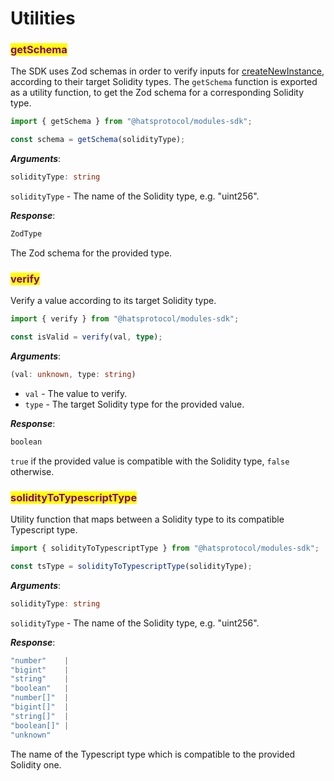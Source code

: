 # Utilities

### <mark style="color:purple;">getSchema</mark>

The SDK uses Zod schemas in order to verify inputs for [createNewInstance](broken-reference), according to their target Solidity types. The `getSchema` function is exported as a utility function, to get the Zod schema for a corresponding Solidity type.

```typescript
import { getSchema } from "@hatsprotocol/modules-sdk";

const schema = getSchema(solidityType);
```

_**Arguments**_:

```typescript
solidityType: string
```

`solidityType` - The name of the Solidity type, e.g. "uint256".

_**Response**_:

```typescript
ZodType
```

The Zod schema for the provided type.&#x20;

### <mark style="color:purple;">verify</mark>

Verify a value according to its target Solidity type.

```typescript
import { verify } from "@hatsprotocol/modules-sdk";

const isValid = verify(val, type);
```

_**Arguments**_:

```typescript
(val: unknown, type: string)
```

* `val` - The value to verify.
* `type` - The target Solidity type for the provided value.

_**Response**_:

```typescript
boolean
```

`true` if the provided value is compatible with the Solidity type, `false` otherwise.

### <mark style="color:purple;">solidityToTypescriptType</mark>

Utility function that maps between a Solidity type to its compatible Typescript type.

```typescript
import { solidityToTypescriptType } from "@hatsprotocol/modules-sdk";

const tsType = solidityToTypescriptType(solidityType);
```

_**Arguments**_:

```typescript
solidityType: string
```

`solidityType` - The name of the Solidity type, e.g. "uint256".

_**Response**_:

```typescript
"number"    | 
"bigint"    |
"string"    |
"boolean"   |
"number[]"  | 
"bigint[]"  | 
"string[]"  | 
"boolean[]" | 
"unknown"
```

The name of the Typescript type which is compatible to the provided Solidity one.
